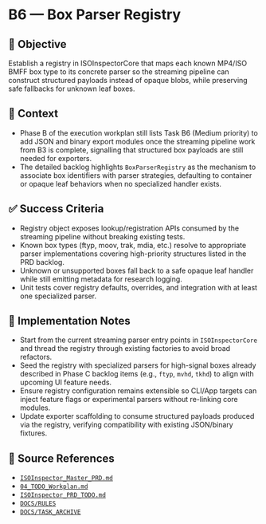 # B6 — Box Parser Registry

## 🎯 Objective

Establish a registry in ISOInspectorCore that maps each known MP4/ISO BMFF box type to its concrete parser so the
streaming pipeline can construct structured payloads instead of opaque blobs, while preserving safe fallbacks for
unknown leaf boxes.

## 🧩 Context

- Phase B of the execution workplan still lists Task B6 (Medium priority) to add JSON and binary export modules once the
  streaming pipeline work from B3 is complete, signalling that structured box payloads are still needed for exporters.
- The detailed backlog highlights `BoxParserRegistry` as the mechanism to associate box identifiers with parser strategies, defaulting to container or opaque leaf behaviors when no specialized handler exists.

## ✅ Success Criteria

- Registry object exposes lookup/registration APIs consumed by the streaming pipeline without breaking existing tests.
- Known box types (ftyp, moov, trak, mdia, etc.) resolve to appropriate parser implementations covering high-priority
  structures listed in the PRD backlog.
- Unknown or unsupported boxes fall back to a safe opaque leaf handler while still emitting metadata for research
  logging.
- Unit tests cover registry defaults, overrides, and integration with at least one specialized parser.

## 🔧 Implementation Notes

- Start from the current streaming parser entry points in `ISOInspectorCore` and thread the registry through existing factories to avoid broad refactors.
- Seed the registry with specialized parsers for high-signal boxes already described in Phase C backlog items (e.g., `ftyp`, `mvhd`, `tkhd`) to align with upcoming UI feature needs.
- Ensure registry configuration remains extensible so CLI/App targets can inject feature flags or experimental parsers
  without re-linking core modules.
- Update exporter scaffolding to consume structured payloads produced via the registry, verifying compatibility with
  existing JSON/binary fixtures.

## 🧠 Source References

- [`ISOInspector_Master_PRD.md`](../AI/ISOViewer/ISOInspector_PRD_Full/ISOInspector_Master_PRD.md)
- [`04_TODO_Workplan.md`](../AI/ISOInspector_Execution_Guide/04_TODO_Workplan.md)
- [`ISOInspector_PRD_TODO.md`](../AI/ISOViewer/ISOInspector_PRD_TODO.md)
- [`DOCS/RULES`](../RULES)
- [`DOCS/TASK_ARCHIVE`](../TASK_ARCHIVE)
